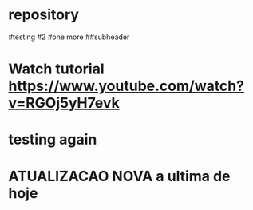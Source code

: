 # repository
#testing
#2
#one more
##subheader



# Watch tutorial https://www.youtube.com/watch?v=RGOj5yH7evk

# testing again
# ATUALIZACAO NOVA a ultima de hoje 